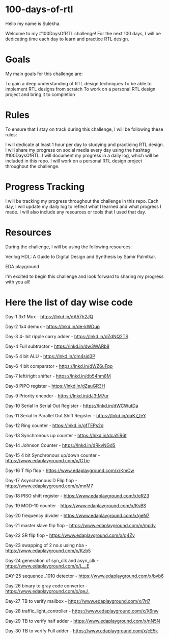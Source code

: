 # 100-days-of-rtl
Hello my name is Sulekha.

Welcome to my #100DaysOfRTL challenge! For the next 100 days, I will be dedicating time each day to learn and practice RTL design.

# Goals
My main goals for this challenge are:

To gain a deep understanding of RTL design techniques
To be able to implement RTL designs from scratch
To work on a personal RTL design project and bring it to completion

# Rules
To ensure that I stay on track during this challenge, I will be following these rules:

I will dedicate at least 1 hour per day to studying and practicing RTL design.
I will share my progress on social media every day using the hashtag #100DaysOfRTL.
I will document my progress in a daily log, which will be included in this repo.
I will work on a personal RTL design project throughout the challenge.

# Progress Tracking
I will be tracking my progress throughout the challenge in this repo. Each day, I will update my daily log to reflect what I learned and what progress I made. I will also include any resources or tools that I used that day.

# Resources
During the challenge, I will be using the following resources:

Verilog HDL: A Guide to Digital Design and Synthesis by Samir Palnitkar.

EDA playground

I'm excited to begin this challenge and look forward to sharing my progress with you all!

# Here the list of day wise code 
Day-1  3x1 Mux -  https://lnkd.in/dA57h2JQ

Day-2  1x4 demux - https://lnkd.in/de-kWDup

Day-3  4- bit ripple carry adder - https://lnkd.in/dZdNQ2TS

Day-4 Full subtractor - https://lnkd.in/dw3WARb8

Day-5 4 bit ALU - https://lnkd.in/dm4sid3P

Day-6 4 bit comparator - https://lnkd.in/dWZ6uFpp

Day-7 left/right shifter - https://lnkd.in/db54hm8M

Day-8 PIPO register - https://lnkd.in/dZauGR3H

Day-9 Priority encoder - https://lnkd.in/dJ3tM7ur

Day-10 Serial In Serial Out Register - https://lnkd.in/dWCWutDa

Day-11 Serial In Parallel Out Shift Register - https://lnkd.in/dqK7_feY

Day-12 Ring counter -  https://lnkd.in/gfTEPs2d

Day-13 Synchronous up counter -  https://lnkd.in/dcaYiR6t

Day-14 Johnson Counter - https://lnkd.in/dRkvNGdS

Day-15 4 bit Synchronous up/down counter -https://www.edaplayground.com/x/GTie

Day-16  T flip flop - https://www.edaplayground.com/x/KmCw

Day-17 Asynchronous D Flip flop - https://www.edaplayground.com/x/mnM7

 Day-18 PISO shift register - https://www.edaplayground.com/x/eRZ3
 
 Day-19 MOD-10 counter - https://www.edaplayground.com/x/KsBS
 
 Day-20 frequency divider - https://www.edaplayground.com/x/geN7
 
 Day-21 master slave flip flop - https://www.edaplayground.com/x/mpdy
 
 Day-22  SR flip flop - https://www.edaplayground.com/x/g4Zy

Day-23 swapping of 2 no.s using nba - https://www.edaplayground.com/x/Kzb5

Day-24 generation of syn_clk and  asyn_clk - https://www.edaplayground.com/x/L__E

DAY-25 sequence _1010 detector - https://www.edaplayground.com/x/bvb6

Day-26 binary to gray code  converter - https://www.edaplayground.com/x/qeJ_

Day-27 TB to verify mailbox - https://www.edaplayground.com/x/7ri7

Day-28 traffic_light_controller - https://www.edaplayground.com/x/X6nw

Day-29 TB to verify half adder - https://www.edaplayground.com/x/nN5N

Day-30 TB to verify Full adder - https://www.edaplayground.com/x/cE5k
